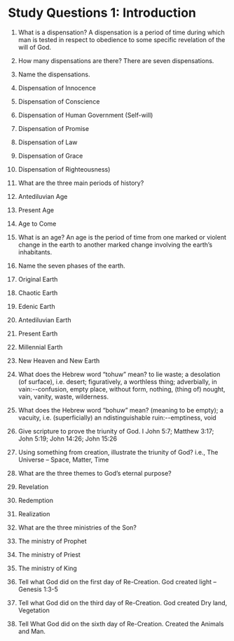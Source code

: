
# Study Questions 1: Introduction

1. What is a dispensation? 
A dispensation is a period of time during which man is tested in respect to obedience to some specific revelation of the will of God.
2. How many dispensations are there? There are seven dispensations.
3. Name the dispensations. 
1. Dispensation of Innocence
2. Dispensation of Conscience
3. Dispensation of Human Government (Self-will)
4. Dispensation of Promise
5. Dispensation of Law
6. Dispensation of Grace
7. Dispensation of Righteousness)
4. What are the three main periods of history?
1. Antediluvian Age
2. Present Age
3. Age to Come
5. What is an age? 
An age is the period of time from one marked or violent change in the earth to another marked change involving the earth’s inhabitants. 
6. Name the seven phases of the earth. 
1. Original Earth
2. Chaotic Earth
3. Edenic Earth
4. Antediluvian Earth
5. Present Earth
6. Millennial Earth
7. New Heaven and New Earth
7. What does the Hebrew word “tohuw” mean?
to lie waste; a desolation (of surface), i.e. desert; figuratively, a worthless thing; adverbially, in vain:--confusion, empty place, without form, nothing, (thing of) nought, vain, vanity, waste, wilderness.
8. What does the Hebrew word “bohuw” mean?
(meaning to be empty); a vacuity, i.e. (superficially) an ndistinguishable ruin:--emptiness, void
9. Give scripture to prove the triunity of God. 
I John 5:7; Matthew 3:17; John 5:19; John 14:26; John 15:26

10. Using something from creation, illustrate the triunity of God?
i.e., The Universe – Space, Matter, Time
11. What are the three themes to God’s eternal purpose?
1. Revelation
2. Redemption
3. Realization
12. What are the three ministries of the Son? 
1. The ministry of Prophet 
2. The ministry of Priest 
3. The ministry of King
13. Tell what God did on the first day of Re-Creation. God created light – Genesis 1:3-5

14. Tell what God did on the third day of Re-Creation. God created Dry land, Vegetation

15. Tell What God did on the sixth day of Re-Creation. Created the Animals and Man.